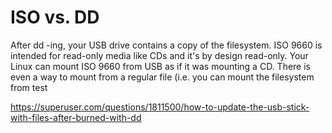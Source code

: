 





# ISO vs. DD

After dd -ing, your USB drive contains a copy of the filesystem. ISO 9660 is intended for read-only media like CDs and it's by design read-only. Your Linux can mount ISO 9660 from USB as if it was mounting a CD. There is even a way to mount from a regular file (i.e. you can mount the filesystem from test

https://superuser.com/questions/1811500/how-to-update-the-usb-stick-with-files-after-burned-with-dd




